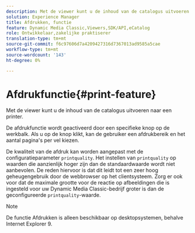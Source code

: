 ```yaml
---
description: Met de viewer kunt u de inhoud van de catalogus uitvoeren naar een printer.
solution: Experience Manager
title: Afdrukken, functie
feature: Dynamic Media Classic,Viewers,SDK/API,eCatalog
role: Ontwikkelaar,zakelijke praktiserer
translation-type: tm+mt
source-git-commit: f6c97606d7a4209427316d7367013ad9585a5cae
workflow-type: tm+mt
source-wordcount: '143'
ht-degree: 0%

---
```



# Afdrukfunctie{#print-feature}

Met de viewer kunt u de inhoud van de catalogus uitvoeren naar een printer.

De afdrukfunctie wordt geactiveerd door een specifieke knop op de werkbalk. Als u op de knop klikt, kan de gebruiker een afdrukbereik en het aantal pagina&#39;s per vel kiezen.

De kwaliteit van de afdruk kan worden aangepast met de configuratieparameter `printquality`. Het instellen van `printquality` op waarden die aanzienlijk hoger zijn dan de standaardwaarde wordt niet aanbevolen. De reden hiervoor is dat dit leidt tot een zeer hoog geheugengebruik door de webbrowser op het clientsysteem. Zorg er ook voor dat de maximale grootte voor de reactie op afbeeldingen die is ingesteld voor uw Dynamic Media Classic-bedrijf groter is dan de geconfigureerde `printquality`-waarde.

>[!NOTE]
>
>De functie Afdrukken is alleen beschikbaar op desktopsystemen, behalve Internet Explorer 9.

